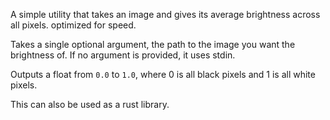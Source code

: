 A simple utility that takes an image and gives its average brightness across all pixels. optimized for speed.

Takes a single optional argument, the path to the image you want the brightness of. If no argument is provided, it uses stdin.

Outputs a float from `0.0` to `1.0`, where 0 is all black pixels and 1 is all white pixels.

This can also be used as a rust library.
